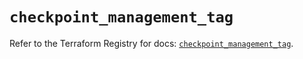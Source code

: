 # `checkpoint_management_tag`

Refer to the Terraform Registry for docs: [`checkpoint_management_tag`](https://registry.terraform.io/providers/checkpointsw/checkpoint/2.11.0/docs/resources/management_tag).
